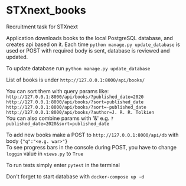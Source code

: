 # STXnext_books
Recruitment task for STXnext

Application downloads books to the local PostgreSQL database, and creates api based on it. Each time `python manage.py update_database` is used or POST with required body is sent, database is reviewed and updated.

To update database run `python manage.py update_database`

List of books is under `http://127.0.0.1:8000/api/books/`<br>

You can sort them with query params like: 
  `http://127.0.0.1:8000/api/books/?published_date=2020`<br>
  `http://127.0.0.1:8000/api/books/?sort=published_date`<br>
  `http://127.0.0.1:8000/api/books/?sort=-published_date`<br>
  `http://127.0.0.1:8000/api/books/?author=J. R. R. Tolkien`<br>
  You can also combine params with '&' e.g. `?published_date=2020&sort=published_date`<br>
  
To add new books make a POST to `http://127.0.0.1:8000/api/db` with body `{"q":"<e.g. war>"}`<br>
To see progress bars in the console during POST, you have to change `loggin` value in `views.py` to `True`

To run tests simply enter `pytest` in the terminal
  
Don't forget to start database with `docker-compose up -d`


